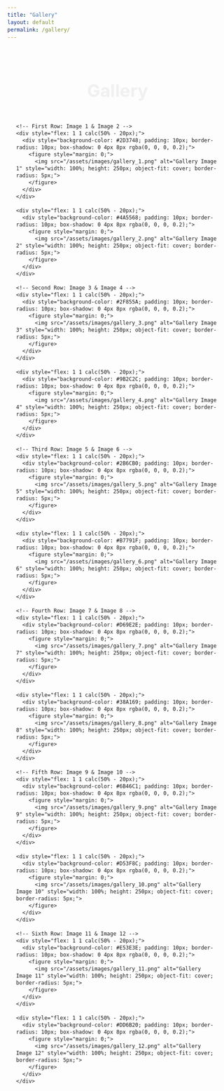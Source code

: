 ```yaml
---
title: "Gallery"
layout: default
permalink: /gallery/
---
```


<section style="padding: 20px;">
  <div style="text-align: center;">
    <h1 style="font-size: 2.5rem; color: #F0F0F0;">Gallery</h1>
  </div>

  <div style="display: flex; flex-wrap: wrap; justify-content: space-between; gap: 20px;">

    <!-- First Row: Image 1 & Image 2 -->
    <div style="flex: 1 1 calc(50% - 20px);">
      <div style="background-color: #2D3748; padding: 10px; border-radius: 10px; box-shadow: 0 4px 8px rgba(0, 0, 0, 0.2);">
        <figure style="margin: 0;">
          <img src="/assets/images/gallery_1.png" alt="Gallery Image 1" style="width: 100%; height: 250px; object-fit: cover; border-radius: 5px;">
        </figure>
      </div>
    </div>

    <div style="flex: 1 1 calc(50% - 20px);">
      <div style="background-color: #4A5568; padding: 10px; border-radius: 10px; box-shadow: 0 4px 8px rgba(0, 0, 0, 0.2);">
        <figure style="margin: 0;">
          <img src="/assets/images/gallery_2.png" alt="Gallery Image 2" style="width: 100%; height: 250px; object-fit: cover; border-radius: 5px;">
        </figure>
      </div>
    </div>

    <!-- Second Row: Image 3 & Image 4 -->
    <div style="flex: 1 1 calc(50% - 20px);">
      <div style="background-color: #2F855A; padding: 10px; border-radius: 10px; box-shadow: 0 4px 8px rgba(0, 0, 0, 0.2);">
        <figure style="margin: 0;">
          <img src="/assets/images/gallery_3.png" alt="Gallery Image 3" style="width: 100%; height: 250px; object-fit: cover; border-radius: 5px;">
        </figure>
      </div>
    </div>

    <div style="flex: 1 1 calc(50% - 20px);">
      <div style="background-color: #9B2C2C; padding: 10px; border-radius: 10px; box-shadow: 0 4px 8px rgba(0, 0, 0, 0.2);">
        <figure style="margin: 0;">
          <img src="/assets/images/gallery_4.png" alt="Gallery Image 4" style="width: 100%; height: 250px; object-fit: cover; border-radius: 5px;">
        </figure>
      </div>
    </div>

    <!-- Third Row: Image 5 & Image 6 -->
    <div style="flex: 1 1 calc(50% - 20px);">
      <div style="background-color: #2B6CB0; padding: 10px; border-radius: 10px; box-shadow: 0 4px 8px rgba(0, 0, 0, 0.2);">
        <figure style="margin: 0;">
          <img src="/assets/images/gallery_5.png" alt="Gallery Image 5" style="width: 100%; height: 250px; object-fit: cover; border-radius: 5px;">
        </figure>
      </div>
    </div>

    <div style="flex: 1 1 calc(50% - 20px);">
      <div style="background-color: #B7791F; padding: 10px; border-radius: 10px; box-shadow: 0 4px 8px rgba(0, 0, 0, 0.2);">
        <figure style="margin: 0;">
          <img src="/assets/images/gallery_6.png" alt="Gallery Image 6" style="width: 100%; height: 250px; object-fit: cover; border-radius: 5px;">
        </figure>
      </div>
    </div>

    <!-- Fourth Row: Image 7 & Image 8 -->
    <div style="flex: 1 1 calc(50% - 20px);">
      <div style="background-color: #D69E2E; padding: 10px; border-radius: 10px; box-shadow: 0 4px 8px rgba(0, 0, 0, 0.2);">
        <figure style="margin: 0;">
          <img src="/assets/images/gallery_7.png" alt="Gallery Image 7" style="width: 100%; height: 250px; object-fit: cover; border-radius: 5px;">
        </figure>
      </div>
    </div>

    <div style="flex: 1 1 calc(50% - 20px);">
      <div style="background-color: #38A169; padding: 10px; border-radius: 10px; box-shadow: 0 4px 8px rgba(0, 0, 0, 0.2);">
        <figure style="margin: 0;">
          <img src="/assets/images/gallery_8.png" alt="Gallery Image 8" style="width: 100%; height: 250px; object-fit: cover; border-radius: 5px;">
        </figure>
      </div>
    </div>

    <!-- Fifth Row: Image 9 & Image 10 -->
    <div style="flex: 1 1 calc(50% - 20px);">
      <div style="background-color: #6B46C1; padding: 10px; border-radius: 10px; box-shadow: 0 4px 8px rgba(0, 0, 0, 0.2);">
        <figure style="margin: 0;">
          <img src="/assets/images/gallery_9.png" alt="Gallery Image 9" style="width: 100%; height: 250px; object-fit: cover; border-radius: 5px;">
        </figure>
      </div>
    </div>

    <div style="flex: 1 1 calc(50% - 20px);">
      <div style="background-color: #D53F8C; padding: 10px; border-radius: 10px; box-shadow: 0 4px 8px rgba(0, 0, 0, 0.2);">
        <figure style="margin: 0;">
          <img src="/assets/images/gallery_10.png" alt="Gallery Image 10" style="width: 100%; height: 250px; object-fit: cover; border-radius: 5px;">
        </figure>
      </div>
    </div>

    <!-- Sixth Row: Image 11 & Image 12 -->
    <div style="flex: 1 1 calc(50% - 20px);">
      <div style="background-color: #E53E3E; padding: 10px; border-radius: 10px; box-shadow: 0 4px 8px rgba(0, 0, 0, 0.2);">
        <figure style="margin: 0;">
          <img src="/assets/images/gallery_11.png" alt="Gallery Image 11" style="width: 100%; height: 250px; object-fit: cover; border-radius: 5px;">
        </figure>
      </div>
    </div>

    <div style="flex: 1 1 calc(50% - 20px);">
      <div style="background-color: #DD6B20; padding: 10px; border-radius: 10px; box-shadow: 0 4px 8px rgba(0, 0, 0, 0.2);">
        <figure style="margin: 0;">
          <img src="/assets/images/gallery_12.png" alt="Gallery Image 12" style="width: 100%; height: 250px; object-fit: cover; border-radius: 5px;">
        </figure>
      </div>
    </div>

  </div>
</section>

